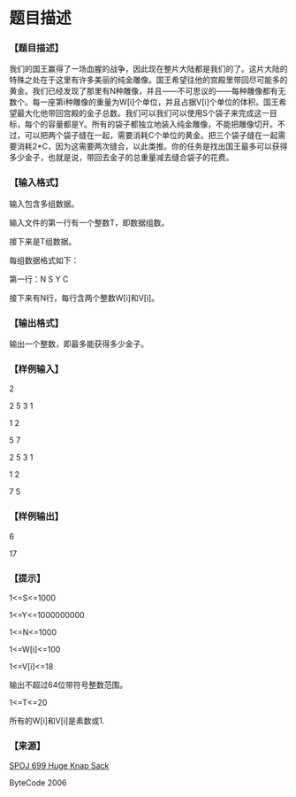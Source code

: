 # 题目描述


<h3>
【题目描述】
</h3>
<p>
我们的国王赢得了一场血腥的战争，因此现在整片大陆都是我们的了。这片大陆的特殊之处在于这里有许多美丽的纯金雕像。国王希望往他的宫殿里带回尽可能多的黄金。我们已经发现了那里有N种雕像，并且——不可思议的——每种雕像都有无数个。每一座第i种雕像的重量为W[i]个单位，并且占据V[i]个单位的体积。国王希望最大化他带回宫殿的金子总数。我们可以我们可以使用S个袋子来完成这一目标，每个的容量都是Y。所有的袋子都独立地装入纯金雕像，不能把雕像切开。不过，可以把两个袋子缝在一起，需要消耗C个单位的黄金。把三个袋子缝在一起需要消耗2*C，因为这需要两次缝合，以此类推。你的任务是找出国王最多可以获得多少金子，也就是说，带回去金子的总重量减去缝合袋子的花费。
</p>
<h3>
【输入格式】
</h3>
<p>
输入包含多组数据。
</p>
<p>
输入文件的第一行有一个整数T，即数据组数。
</p>
<p>
接下来是T组数据。
</p>
<p>
每组数据格式如下：
</p>
<p>
第一行：N S Y C
</p>
<p>
接下来有N行，每行含两个整数W[i]和V[i]。
</p>
<h3>
【输出格式】
</h3>
<p>
输出一个整数，即最多能获得多少金子。
</p>
<h3>
【样例输入】
</h3>
<p>
2
</p>
<p>
2 5 3 1
</p>
<p>
1 2
</p>
<p>
5 7
</p>
<p>
2 5 3 1
</p>
<p>
1 2
</p>
<p>
7 5
</p>
<h3>
【样例输出】
</h3>
<p>
6
</p>
<p>
17
</p>
<h3>
【提示】
</h3>
<p>
1&lt;=S&lt;=1000
</p>
<p>
1&lt;=Y&lt;=1000000000
</p>
<p>
1&lt;=N&lt;=1000
</p>
<p>
1&lt;=W[i]&lt;=100
</p>
<p>
1&lt;=V[i]&lt;=18
</p>
<p>
输出不超过64位带符号整数范围。
</p>
<p>
1&lt;=T&lt;=20
</p>
<p>
所有的W[i]和V[i]是素数或1.
</p>
<h3>
【来源】
</h3>
<p>
<a href="http://www.spoj.com/problems/HKNAP/" target="_blank">SPOJ 699 Huge Knap Sack</a> 
</p>
<p>
ByteCode 2006
</p>
